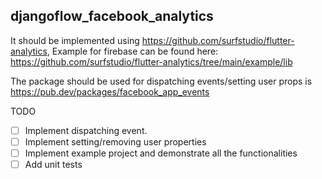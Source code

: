 ## djangoflow_facebook_analytics

It should be implemented using https://github.com/surfstudio/flutter-analytics, Example for firebase can be found here: https://github.com/surfstudio/flutter-analytics/tree/main/example/lib

The package should be used for dispatching events/setting user props is https://pub.dev/packages/facebook_app_events

TODO

- [ ] Implement dispatching event.
- [ ] Implement setting/removing user properties
- [ ] Implement example project and demonstrate all the functionalities
- [ ] Add unit tests
